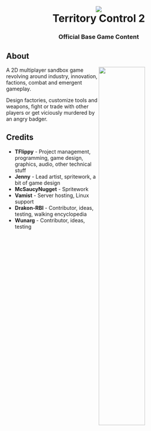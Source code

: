 <h1 align="center">
  <img src="https://imgur.com/h5UIsdl.png"><br>Territory Control 2
</h1>
<h3 align="center">Official Base Game Content</h3>
  
<h2>About</h2>
<img align="right" width="50%" src="https://imgur.com/HxCYht7.png">
<p>A 2D multiplayer sandbox game revolving around industry, innovation, factions, combat and emergent gameplay.</p>
<p>Design factories, customize tools and weapons, fight or trade with other players or get viciously murdered by an angry badger.</p>

<h2>Credits</h2>
<ul>
  <li><b>TFlippy</b> - Project management, programming, game design, graphics, audio, other technical stuff</li>
  <li><b>Jenny</b> - Lead artist, spritework, a bit of game design</li>
  <li><b>McSaucyNugget</b> - Spritework</li>
  <li><b>Vamist</b> - Server hosting, Linux support</li>
  <li><b>Drakon-RBI</b> - Contributor, ideas, testing, walking encyclopedia</li>
  <li><b>Wunarg</b> - Contributor, ideas, testing</li>
</ul>

